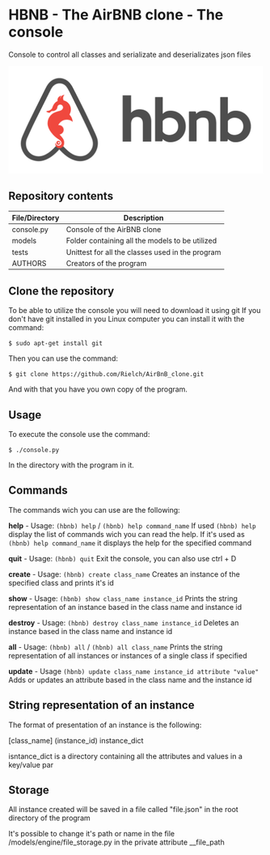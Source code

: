 # HBNB - The AirBNB clone - The console

  Console to control all classes and serializate and deserializates json files

  ![HBNB image](https://github.com/Rielch/Image/blob/main/HBNB.png)

## Repository contents

   File/Directory | Description
   -------------- | -----------
   console.py | Console of the AirBNB clone
   models | Folder containing all the models to be utilized
   tests | Unittest for all the classes used in the program
   AUTHORS | Creators of the program

## Clone the repository

   To be able to utilize the console you will need to download it using git
   If you don't have git installed in you Linux computer you can install it with the command:

   ```
   $ sudo apt-get install git
   ```

   Then you can use the command:

   ```
   $ git clone https://github.com/Rielch/AirBnB_clone.git
   ```

   And with that you have you own copy of the program.

## Usage

   To execute the console use the command:

   ```
   $ ./console.py
   ```

   In the directory with the program in it.


## Commands

   The commands wich you can use are the following:

   **help** - Usage: `(hbnb) help` / `(hbnb) help command_name`
   	    If used `(hbnb) help` display the list of commands wich you can read the help. If it's used as `(hbnb) help command_name` it displays the help for the specified command

   **quit** - Usage: `(hbnb) quit`
   	    Exit the console, you can also use ctrl + D

   **create** - Usage: `(hbnb) create class_name`
   	      Creates an instance of the specified class and prints it's id

   **show** - Usage: `(hbnb) show class_name instance_id`
   	    Prints the string representation of an instance based in the class name and instance id

   **destroy** - Usage: `(hbnb) destroy class_name instance_id`
   	       Deletes an instance based in the class name and instance id

   **all** - Usage: `(hbnb) all` / `(hbnb) all class_name`
   	   Prints the string representation of all instances or instances of a single class if specified

   **update** - Usage `(hbnb) update class_name instance_id attribute "value"`
   	      Adds or updates an attribute based in the class name and the instance id

## String representation of an instance

   The format of presentation of an instance is the following:

   [class_name] (instance_id) instance_dict

   isntance_dict is a directory containing all the attributes and values in a key/value par

## Storage

   All instance created will be saved in a file called "file.json" in the root directory of the program

   It's possible to change it's path or name in the file /models/engine/file_storage.py in the private attribute __file_path